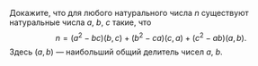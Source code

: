 Докажите, что для любого натурального числа $n$ существуют натуральные числа $a$, $b$, $c$ такие, что
$$
n = (a^2  - bc)(b, c) + (b^2  - ca)(c, a) + (c^2  - ab)(a, b).
$$
Здесь $(a, b)$ — наибольший общий делитель чисел $a$, $b$.